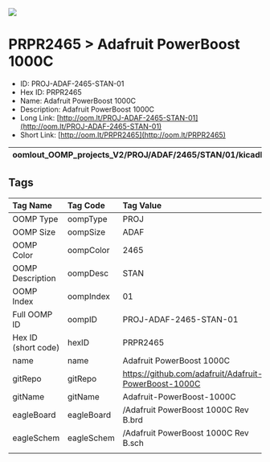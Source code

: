 


  
![][im]
# PRPR2465 > Adafruit PowerBoost 1000C

- ID: PROJ-ADAF-2465-STAN-01
- Hex ID: PRPR2465
- Name: Adafruit PowerBoost 1000C
- Description: Adafruit PowerBoost 1000C
- Long Link: [http://oom.lt/PROJ-ADAF-2465-STAN-01](http://oom.lt/PROJ-ADAF-2465-STAN-01)
- Short Link: [http://oom.lt/PRPR2465](http://oom.lt/PRPR2465)
  

|oomlout_OOMP_projects_V2/PROJ/ADAF/2465/STAN/01/kicadPcb3dFront.png|oomlout_OOMP_projects_V2/PROJ/ADAF/2465/STAN/01/kicadPcb3dBack.png|oomlout_OOMP_projects_V2/PROJ/ADAF/2465/STAN/01/kicadPcb3d.png||
| :---: | :---: | :---: | :---: |

## Tags
  

|Tag Name|Tag Code|Tag Value|
| :--- | :--- | :--- |
|OOMP Type|oompType|PROJ|
|OOMP Size|oompSize|ADAF|
|OOMP Color|oompColor|2465|
|OOMP Description|oompDesc|STAN|
|OOMP Index|oompIndex|01|
|Full OOMP ID|oompID|PROJ-ADAF-2465-STAN-01|
|Hex ID (short code)|hexID|PRPR2465|
|name|name|Adafruit PowerBoost 1000C|
|gitRepo|gitRepo|https://github.com/adafruit/Adafruit-PowerBoost-1000C|
|gitName|gitName|Adafruit-PowerBoost-1000C|
|eagleBoard|eagleBoard|/Adafruit PowerBoost 1000C Rev B.brd|
|eagleSchem|eagleSchem|/Adafruit PowerBoost 1000C Rev B.sch|
||||



[im]: PROJ/ADAF/2465/STAN/01/kicadPcb3d_450.png
